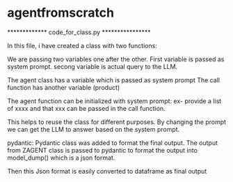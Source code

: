 # agentfromscratch

*************    code_for_class.py ****************

In this file, i have created a class with two functions:

We are passing two variables one after the other.
First variable is passed as system prompt.
secong variable is actual query to the LLM.

The agent class has a variable which is passed as system prompt
The call function has another variable (product)

The agent function can be initialized with system prompt: ex- provide a list of xxxx and that xxx can be passed in the call function.

This helps to reuse the class for different purposes. By changing the prompt we can get the LLM to answer based on the system prompt.

pydantic: Pydantic class was added to format the final output.  The output from ZAGENT class is passed to pydantic to format the output into model_dump() which is a json format.

Then this Json format is easily converted to dataframe as final output